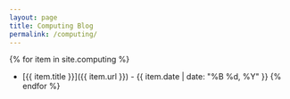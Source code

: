 ```yaml
---
layout: page
title: Computing Blog
permalink: /computing/
---
```

{% for item in site.computing %}
- [{{ item.title }}]({{ item.url }}) - {{ item.date | date: "%B %d, %Y" }}
{% endfor %}